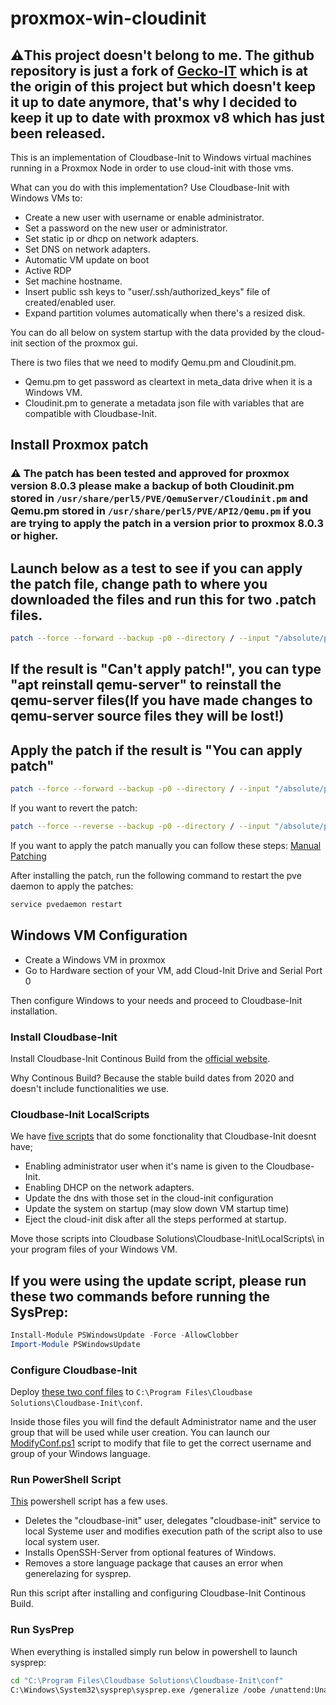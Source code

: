 # proxmox-win-cloudinit
## ⚠️This project doesn't belong to me. The github repository is just a fork of [Gecko-IT](https://git.geco-it.net/GECO-IT-PUBLIC/Geco-Cloudbase-Init) which is at the origin of this project but which doesn't keep it up to date anymore, that's why I decided to keep it up to date with proxmox v8 which has just been released.
This is an implementation of Cloudbase-Init to Windows virtual machines running in a Proxmox Node in order to use cloud-init with those vms.

What can you do with this implementation?
Use Cloudbase-Init with Windows VMs to:
* Create a new user with username or enable administrator.
* Set a password on the new user or administrator.
* Set static ip or dhcp on network adapters.
* Set DNS on network adapters.
* Automatic VM update on boot
* Active RDP
* Set machine hostname.
* Insert public ssh keys to "user/.ssh/authorized_keys" file of created/enabled user.
* Expand partition volumes automatically when there's a resized disk.

You can do all below on system startup with the data provided by the cloud-init section of the proxmox gui.


There is two files that we need to modify Qemu.pm and Cloudinit.pm.
* Qemu.pm to get password as cleartext in meta_data drive when it is a Windows VM.
* Cloudinit.pm to generate a metadata json file with variables that are compatible with Cloudbase-Init.

## Install Proxmox patch

### ⚠️ The patch has been tested and approved for proxmox version 8.0.3 please make a backup of both Cloudinit.pm stored in ```/usr/share/perl5/PVE/QemuServer/Cloudinit.pm``` and Qemu.pm stored in ```/usr/share/perl5/PVE/API2/Qemu.pm``` if you are trying to apply the patch in a version prior to proxmox 8.0.3 or higher.

## Launch below as a test to see if you can apply the patch file, change path to where you downloaded the files and run this for two .patch files.
```sh
patch --force --forward --backup -p0 --directory / --input "/absolute/path/to/patchfile.pm.patch" --dry-run && echo "You can apply patch" || { echo "Can't apply patch!";}
```

## If the result is "Can't apply patch!", you can type "apt reinstall qemu-server" to reinstall the qemu-server files(If you have made changes to qemu-server source files they will be lost!)

## Apply the patch if the result is "You can apply patch"
```sh
patch --force --forward --backup -p0 --directory / --input "/absolute/path/to/patchfile.pm.patch"
```
If you want to revert the patch:
```sh
patch --force --reverse --backup -p0 --directory / --input "/absolute/path/to/patchfile.pm.patch"
```

If you want to apply the patch manually you can follow these steps: [Manual Patching](https://github.com/codding-nepale/proxmox-win-cloudinit/blob/main/MANUALPATCH.md)

After installing the patch, run the following command to restart the pve daemon to apply the patches:
```sh
service pvedaemon restart
```

## Windows VM Configuration
* Create a Windows VM in proxmox
* Go to Hardware section of your VM, add Cloud-Init Drive and Serial Port 0

Then configure Windows to your needs and proceed to Cloudbase-Init installation.

### Install Cloudbase-Init
Install Cloudbase-Init Continous Build from the [official website](https://cloudbase.it/cloudbase-init/#download).

Why Continous Build? Because the stable build dates from 2020 and doesn't include functionalities we use.

### Cloudbase-Init LocalScripts
We have [five scripts](https://github.com/codding-nepale/proxmox-win-cloudinit/tree/main/localscripts) that do some fonctionality that Cloudbase-Init doesnt have;
* Enabling administrator user when it's name is given to the Cloudbase-Init.
* Enabling DHCP on the network adapters.
* Update the dns with those set in the cloud-init configuration
* Update the system on startup (may slow down VM startup time)
* Eject the cloud-init disk after all the steps performed at startup.

Move those scripts into Cloudbase Solutions\Cloudbase-Init\LocalScripts\ in your program files of your Windows VM.

## If you were using the update script, please run these two commands before running the SysPrep:
```ps1
Install-Module PSWindowsUpdate -Force -AllowClobber
Import-Module PSWindowsUpdate
```

### Configure Cloudbase-Init
Deploy [these two conf files](https://github.com/codding-nepale/proxmox-win-cloudinit/tree/main/conf) to `C:\Program Files\Cloudbase Solutions\Cloudbase-Init\conf`.

Inside those files you will find the default Administrator name and the user group that will be used while user creation. You can launch our [ModifyConf.ps1](https://github.com/codding-nepale/proxmox-win-cloudinit/tree/main/powershell) script to modify that file to get the correct username and group of your Windows language.

### Run PowerShell Script
[This](https://github.com/codding-nepale/proxmox-win-cloudinit/tree/main/powershell) powershell script has a few uses.
* Deletes the "cloudbase-init" user, delegates "cloudbase-init" service to local Systeme user and modifies execution path of the script also to use local system user.
* Installs OpenSSH-Server from optional features of Windows.
* Removes a store language package that causes an error when generelazing for sysprep.

Run this script after installing and configuring Cloudbase-Init Continous Build.

### Run SysPrep
When everything is installed simply run below in powershell to launch sysprep:

```sh
cd "C:\Program Files\Cloudbase Solutions\Cloudbase-Init\conf"
C:\Windows\System32\sysprep\sysprep.exe /generalize /oobe /unattend:Unattend.xml
```
